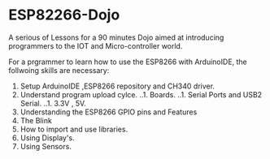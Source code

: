 # ESP82266-Dojo
A serious of Lessons for a 90 minutes Dojo aimed at introducing  programmers to the IOT and Micro-controller world.

For a prgrammer to learn how to use the ESP8266 with ArduinoIDE, the follwoing skills are necessary:

1. Setup ArduinoIDE ,ESP8266 repository and CH340 driver.
1. Understand program upload cylce.
 ..1. Boards.
 ..1. Serial Ports and USB2 Serial.
 ..1. 3.3V , 5V.
1. Understanding the ESP8266 GPIO pins and Features
  1. The Blink
1. How to import and use libraries.
1. Using Display's.
1. Using Sensors.
